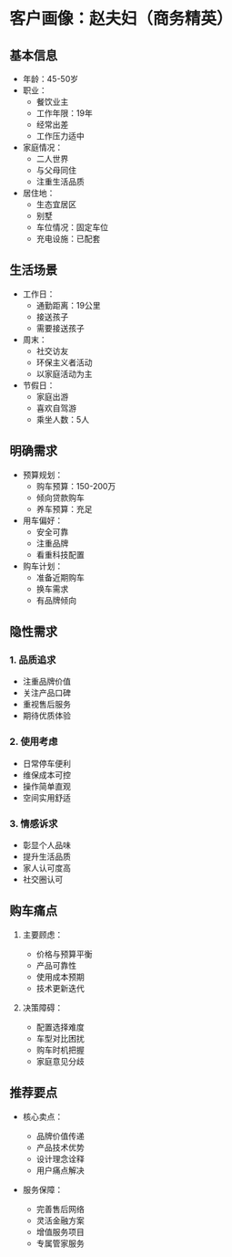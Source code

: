 # 客户画像：赵夫妇（商务精英）

## 基本信息
- 年龄：45-50岁
- 职业：
  - 餐饮业主
  - 工作年限：19年
  - 经常出差
  - 工作压力适中
- 家庭情况：
  - 二人世界
  - 与父母同住
  - 注重生活品质
- 居住地：
  - 生态宜居区
  - 别墅
  - 车位情况：固定车位
  - 充电设施：已配套

## 生活场景
- 工作日：
  - 通勤距离：19公里
  - 接送孩子
  - 需要接送孩子
- 周末：
  - 社交访友
  - 环保主义者活动
  - 以家庭活动为主
- 节假日：
  - 家庭出游
  - 喜欢自驾游
  - 乘坐人数：5人

## 明确需求
- 预算规划：
  - 购车预算：150-200万
  - 倾向贷款购车
  - 养车预算：充足
- 用车偏好：
  - 安全可靠
  - 注重品牌
  - 看重科技配置
- 购车计划：
  - 准备近期购车
  - 换车需求
  - 有品牌倾向

## 隐性需求
### 1. 品质追求
- 注重品牌价值
- 关注产品口碑
- 重视售后服务
- 期待优质体验

### 2. 使用考虑
- 日常停车便利
- 维保成本可控
- 操作简单直观
- 空间实用舒适

### 3. 情感诉求
- 彰显个人品味
- 提升生活品质
- 家人认可度高
- 社交圈认可

## 购车痛点
1. 主要顾虑：
   - 价格与预算平衡
   - 产品可靠性
   - 使用成本预期
   - 技术更新迭代

2. 决策障碍：
   - 配置选择难度
   - 车型对比困扰
   - 购车时机把握
   - 家庭意见分歧

## 推荐要点
- 核心卖点：
  - 品牌价值传递
  - 产品技术优势
  - 设计理念诠释
  - 用户痛点解决

- 服务保障：
  - 完善售后网络
  - 灵活金融方案
  - 增值服务项目
  - 专属管家服务